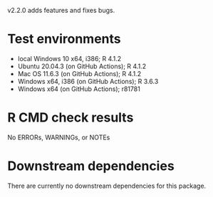 v2.2.0 adds features and fixes bugs.

# Test environments
* local Windows 10 x64, i386; R 4.1.2
* Ubuntu 20.04.3 (on GitHub Actions); R 4.1.2
* Mac OS 11.6.3 (on GitHub Actions); R 4.1.2
* Windows x64, i386 (on GitHub Actions); R 3.6.3
* Windows x64 (on GitHub Actions); r81781

# R CMD check results
No ERRORs, WARNINGs, or NOTEs

# Downstream dependencies
There are currently no downstream dependencies for this package.
